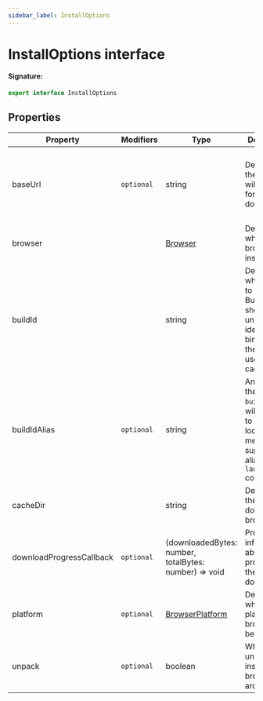 ```yaml
---
sidebar_label: InstallOptions
---
```


# InstallOptions interface

#### Signature:

```typescript
export interface InstallOptions
```

## Properties

| Property                 | Modifiers             | Type                                                     | Description                                                                                                                                       | Default                                                                                                                                                    |
| ------------------------ | --------------------- | -------------------------------------------------------- | ------------------------------------------------------------------------------------------------------------------------------------------------- | ---------------------------------------------------------------------------------------------------------------------------------------------------------- |
| baseUrl                  | <code>optional</code> | string                                                   | Determines the host that will be used for downloading.                                                                                            | <p>Either</p><p>- https://storage.googleapis.com/chrome-for-testing-public or - https://archive.mozilla.org/pub/firefox/nightly/latest-mozilla-central</p> |
| browser                  |                       | [Browser](./browsers.browser.md)                         | Determines which browser to install.                                                                                                              |                                                                                                                                                            |
| buildId                  |                       | string                                                   | Determines which buildId to download. BuildId should uniquely identify binaries and they are used for caching.                                    |                                                                                                                                                            |
| buildIdAlias             | <code>optional</code> | string                                                   | An alias for the provided <code>buildId</code>. It will be used to maintain local metadata to support aliases in the <code>launch</code> command. |                                                                                                                                                            |
| cacheDir                 |                       | string                                                   | Determines the path to download browsers to.                                                                                                      |                                                                                                                                                            |
| downloadProgressCallback | <code>optional</code> | (downloadedBytes: number, totalBytes: number) =&gt; void | Provides information about the progress of the download.                                                                                          |                                                                                                                                                            |
| platform                 | <code>optional</code> | [BrowserPlatform](./browsers.browserplatform.md)         | Determines which platform the browser will be suited for.                                                                                         | **Auto-detected.**                                                                                                                                         |
| unpack                   | <code>optional</code> | boolean                                                  | Whether to unpack and install browser archives.                                                                                                   | <code>true</code>                                                                                                                                          |
